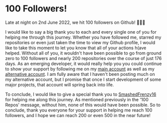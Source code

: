 # 100 Followers!

Late at night on 2nd June 2022, we hit 100 followers on Github! 🎉🎉🎉

I would like to say a big thank you to each and every single one of you for helping me through this journey. Whether you have followed me, starred my repositories or even just taken the time to view my Github profile, I would like to take this moment to let you know that all of your actions h(ave helped. Without all of you, it wouldn't have been possible to go from ground zero to 100 followers and nearly 200 repositories over the course of just 176 days. As an emerging developer, it would really help you you could continue to show your support by following me on my [main account](https://github.com/CodeMaster7000) as well as my [alternative account](https://github.com/CodeMaster7000Alt). I am fully aware that I haven't been posting much on my alternative account, but I promise that once I start development of some major projects, that account will spring back into life.

To conclude, I would like to give a special thank you to [SmashedFrenzy16](https://github.com/SmashedFrenzy16) for helping me along this journey. As mentioned previously in the '100 Repos' message, without him, none of this would have been possible. So to conclude, thank you everyone for your support in helping me reach 100 followers, and I hope we can reach 200 or even 500 in the near future!
